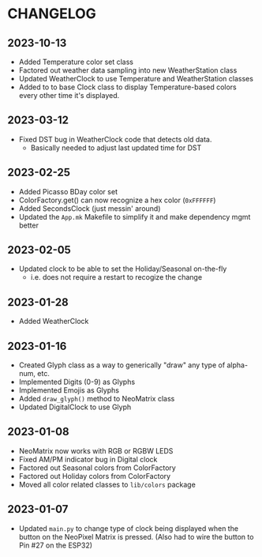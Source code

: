 # CHANGELOG

## 2023-10-13
* Added Temperature color set class
* Factored out weather data sampling into new WeatherStation class
* Updated WeatherClock to use Temperature and WeatherStation classes
* Added to to base Clock class to display Temperature-based colors every other
  time it's displayed.

## 2023-03-12
* Fixed DST bug in WeatherClock code that detects old data.
  - Basically needed to adjust last updated time for DST

## 2023-02-25
* Added Picasso BDay color set
* ColorFactory.get() can now recognize a hex color (`0xFFFFFF`)
* Added SecondsClock (just messin' around)
* Updated the `App.mk` Makefile to simplify it and make dependency mgmt better

## 2023-02-05
* Updated clock to be able to set the Holiday/Seasonal on-the-fly
  - i.e. does not require a restart to recogize the change

## 2023-01-28
* Added WeatherClock

## 2023-01-16
* Created Glyph class as a way to generically "draw" any type of alpha-num, etc.
* Implemented Digits (0-9) as Glyphs
* Implemented Emojis as Glyphs
* Added `draw_glyph()` method to NeoMatrix class
* Updated DigitalClock to use Glyph

## 2023-01-08
* NeoMatrix now works with RGB or RGBW LEDS
* Fixed AM/PM indicator bug in Digital clock
* Factored out Seasonal colors from ColorFactory
* Factored out Holiday colors from ColorFactory
* Moved all color related classes to `lib/colors` package

## 2023-01-07
* Updated `main.py` to change type of clock being displayed when the button on
  the NeoPixel Matrix is pressed. (Also had to wire the button to Pin #27 on the
  ESP32)

